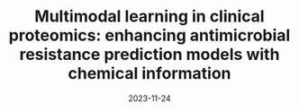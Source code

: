 ---
title: "Multimodal learning in clinical proteomics: enhancing antimicrobial resistance prediction models with chemical information"
date: 2023-11-24
venue: Bioinformatics, 2023
authors:
  - name: G Visonà‡
  - name: D Duroux‡
  - name: <strong>L Miranda</strong>
    home: "#"
  - name: E Sukei
  - name: Y Li
  - name: K Borgwardt
  - name: C Oliver
paper_es: https://academic.oup.com/bioinformatics/article/39/12/btad717/7450077
code_es: https://github.com/BorgwardtLab/MultimodalAMR
---